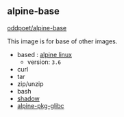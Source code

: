 ## alpine-base

[oddpoet/alpine-base](https://hub.docker.com/r/oddpoet/alpine-base/)

This image is for base of other images.

- based : [alpine linux](https://hub.docker.com/r/_/alpine/)
  - version: `3.6`
- curl
- tar
- zip/unzip
- bash
- [shadow](https://pkgs.alpinelinux.org/contents?branch=edge&name=shadow&arch=x86_64&repo=community)
- [alpine-pkg-glibc](https://github.com/sgerrand/alpine-pkg-glibc/)
